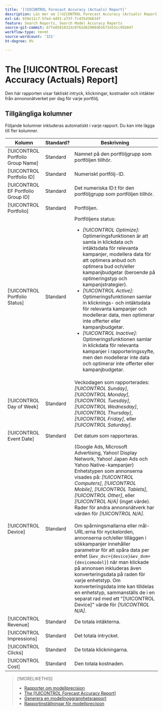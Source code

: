 ```yaml
---
title: '[!UICONTROL Forecast Accuracy (Actuals) Report]'
description: Läs mer om [!UICONTROL Forecast Accuracy (Actuals) Report], inklusive datakolumnerna.
exl-id: 659e11c7-5fed-4d91-a73f-7c435d36634f
feature: Search Reports, Search Model Accuracy Reports
source-git-commit: 67fe8581832dc0762d62908d01672e53cc95b847
workflow-type: tm+mt
source-wordcount: '321'
ht-degree: 0%

---
```


# The [!UICONTROL Forecast Accuracy (Actuals) Report]

Den här rapporten visar faktiskt intryck, klickningar, kostnader och intäkter från annonsnätverket per dag för varje portfölj.

## Tillgängliga kolumner

Följande kolumner inkluderas automatiskt i varje rapport. Du kan inte lägga till fler kolumner.

| Kolumn | Standard? | Beskrivning |
|----|----|----|
| [!UICONTROL Portfolio Group Name] | Standard | Namnet på den portföljgrupp som portföljen tillhör. |
| [!UICONTROL Portfolio ID] | Standard | Numeriskt portfölj-ID. |
| [!UICONTROL EF Portfolio Group ID] | Standard | Det numeriska ID:t för den portföljgrupp som portföljen tillhör. |
| [!UICONTROL Portfolio] | Standard | Portföljen. |
| [!UICONTROL Portfolio Status] | Standard | Portföljens status:<ul><li><i>[!UICONTROL Optimize]:</i> Optimeringsfunktionen är att samla in klickdata och intäktsdata för relevanta kampanjer, modellera data för att optimera anbud och optimera bud och/eller kampanjbudgetar (beroende på optimeringstyp och kampanjstrategier).</li><li><i>[!UICONTROL Active]:</i> Optimeringsfunktionen samlar in klicknings- och intäktsdata för relevanta kampanjer och modellerar data, men optimerar inte offerter eller kampanjbudgetar.</li><li><i>[!UICONTROL Inactive]:</i> Optimeringsfunktionen samlar in klickdata för relevanta kampanjer i rapporteringssyfte, men den modellerar inte data och optimerar inte offerter eller kampanjbudgetar. |
| [!UICONTROL Day of Week] | Standard | Veckodagen som rapporterades: <i>[!UICONTROL Sunday]</i>, <i>[!UICONTROL Monday]</i>, <i>[!UICONTROL Tuesday]</i>, <i>[!UICONTROL Wednesday]</i>, <i>[!UICONTROL Thursday]</i>, <i>[!UICONTROL Friday]</i>, eller <i>[!UICONTROL Saturday]</i>. |
| [!UICONTROL Event Date] | Standard | Det datum som rapporteras. |
| [!UICONTROL Device] | Standard | (Google Ads, Microsoft Advertising, Yahoo! Display Network, Yahoo! Japan Ads och Yahoo Native-kampanjer) Enhetstypen som annonserna visades på: <i>[!UICONTROL Computers]</i>, <i>[!UICONTROL Mobile]</i>, <i>[!UICONTROL Tablets]</i>, <i>[!UICONTROL Other]</i>, eller <i>[!UICONTROL N/A]</i> (inget värde). Rader för andra annonsnätverk har värden för <i>[!UICONTROL N/A]</i>.<br><br>Om spårningsmallarna eller mål-URL:erna för nyckelorden, annonserna och/eller tilläggen i sökkampanjer innehåller parametrar för att spåra data per enhet (<code>&amp;ev_dvc={device}&amp;ev_dvm={devicemodel}</code>) när man klickade på annonsen inkluderas även konverteringsdata på raden för varje enhetstyp. Om konverteringsdata inte kan tilldelas en enhetstyp, sammanställs de i en separat rad med ett &quot;[!UICONTROL Device]&quot; värde för <i>[!UICONTROL N/A]</i>. |
| [!UICONTROL Revenue] | Standard | De totala intäkterna. |
| [!UICONTROL Impressions] | Standard | Det totala intrycket. |
| [!UICONTROL Clicks] | Standard | De totala klickningarna. |
| [!UICONTROL Cost] | Standard | Den totala kostnaden. |

>[!MORELIKETHIS]
>
>* [Rapporter om modellprecision](/help/search-social-commerce/reports/management/model-accuracy/model-accuracy-report-about.md)
>* [The [!UICONTROL Forecast Accuracy Report]](forecast-accuracy-report.md)
>* [Generera en modellnoggrannhetsrapport](model-accuracy-report-generate.md)
>* [Rapportinställningar för modellprecision](/help/search-social-commerce/reports/management/model-accuracy/model-accuracy-report-settings.md)
